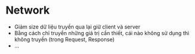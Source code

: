 # Network

+ Giảm size dữ liệu truyền qua lại giữ client và server
+ Bằng cách chỉ truyền những giá trị cần thiết, cái nào không sử dụng thì không truyền (trong Request, Response)
+ ...
